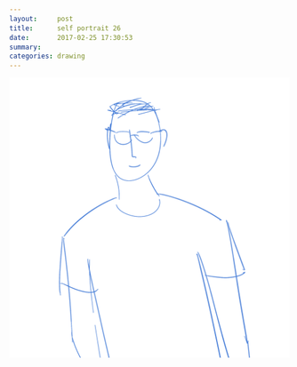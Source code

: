 ```yaml
---
layout:     post
title:      self portrait 26
date:       2017-02-25 17:30:53
summary:    
categories: drawing
---
```

![self portrait 26](/images/diary/self-portrait-26.png "Hey you.")
